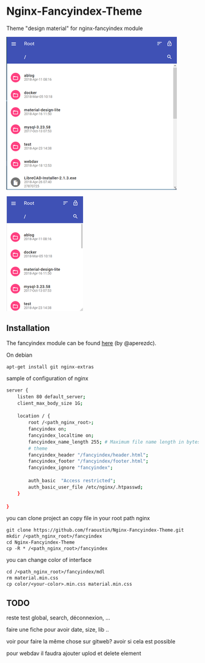 # Nginx-Fancyindex-Theme

Theme "design material" for nginx-fancyindex module

![web](images/webview.png "Example of Nginx-Fancyindex-Theme view web")

![mobile](images/mobileview.png "Example of Nginx-Fancyindex-Theme view web")


## Installation

The fancyindex module can be found [here](https://github.com/aperezdc/ngx-fancyindex) (by @aperezdc).

On debian

    apt-get install git nginx-extras

sample of configuration of nginx

```bash
server {
    listen 80 default_server;
    client_max_body_size 1G;
    
    location / {
        root /<path_nginx_root>;
        fancyindex on;
        fancyindex_localtime on;
        fancyindex_name_length 255; # Maximum file name length in bytes, change as you like.
        # theme
        fancyindex_header "/fancyindex/header.html";
        fancyindex_footer "/fancyindex/footer.html";
        fancyindex_ignore "fancyindex";

        auth_basic  "Access restricted";
        auth_basic_user_file /etc/nginx/.htpasswd;
    }

}
```

you can clone project an copy file in your root path nginx

    git clone https://github.com/fraoustin/Nginx-Fancyindex-Theme.git
    mkdir /<path_nginx_root>/fancyindex
    cd Nginx-Fancyindex-Theme
    cp -R * /<path_nginx_root>/fancyindex

you can change color of interface

    cd /<path_nginx_root>/fancyindex/mdl
    rm material.min.css 
    cp color/<your-color>.min.css material.min.css


## TODO


reste test global, search, déconnexion, ...

faire une fiche pour avoir date, size, lib ..

voir pour faire la même chose sur gitweb? avoir si cela est possible

pour webdav il faudra ajouter uplod et delete element

